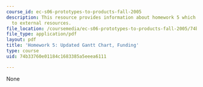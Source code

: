 ```yaml
---
course_id: ec-s06-prototypes-to-products-fall-2005
description: This resource provides information about homework 5 which contains links
  to external resources.
file_location: /coursemedia/ec-s06-prototypes-to-products-fall-2005/74b33760e01184c1683385a5eeea6111_MITEC_S06F05_hw5.pdf
file_type: application/pdf
layout: pdf
title: 'Homework 5: Updated Gantt Chart, Funding'
type: course
uid: 74b33760e01184c1683385a5eeea6111

---
```

None